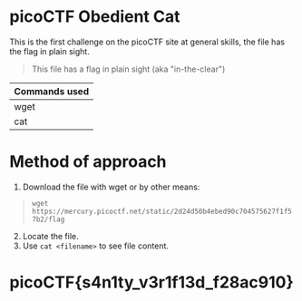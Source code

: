 # picoCTF Obedient Cat

This is the first challenge on the picoCTF site at general skills, the file has the flag in plain sight.
> This file has a flag in plain sight (aka "in-the-clear")

| Commands used  | 
| ------------- | 
| wget  | 
| cat | 

# Method of approach

1. Download the file with wget or by other means:
>  `wget https://mercury.picoctf.net/static/2d24d50b4ebed90c704575627f1f57b2/flag
`
2. Locate the file.
3. Use `cat <filename>` to see file content.

# picoCTF{s4n1ty_v3r1f13d_f28ac910}



